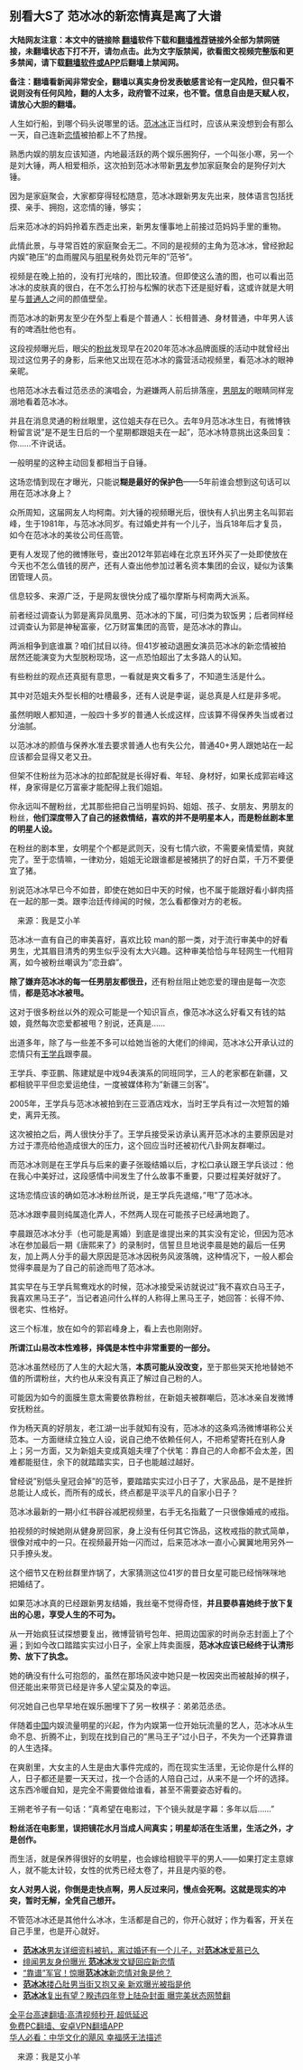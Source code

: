  <!-- 面包屑导航 --> <h2>别看大S了 范冰冰的新恋情真是离了大谱</h2> <p class="notice"><b>大陆网友注意：本文中的链接除 <a href="https://github.com/bannedbook/fanqiang" >翻墙</a>软件下载和<a href="https://github.com/killgcd/justmysocks/blob/master/README.md">翻墙推荐</a>链接外全部为禁网链接，未翻墙状态下打不开，请勿点击。此为文字版禁闻，欲看图文视频完整版和更多禁闻，请下载<a href="https://github.com/bannedbook/fanqiang">翻墙软件或APP</a>后翻墙上禁闻网。</p><p>备注：翻墙看新闻非常安全，翻墙以真实身份发表敏感言论有一定风险，但只看不说则没有任何风险，翻的人太多，政府管不过来，也不管。信息自由是天赋人权，请放心大胆的翻墙。</b></p>  <div class="entry"> <p>人生如行船，到哪个码头说哪里的话。<a href="https://www.bannedbook.org/bnews/tag/%e8%8c%83%e5%86%b0%e5%86%b0/" class="st_tag internal_tag" rel="tag" title="标签 范冰冰 下的日志">范冰冰</a>正当红时，应该从来没想到会有那么一天，自己连新<a href="https://www.bannedbook.org/bnews/tag/%e6%81%8b%e6%83%85/" class="st_tag internal_tag" rel="tag" title="标签 恋情 下的日志">恋情</a>被拍都上不了热搜。</p> <p>熟悉内娱的朋友应该知道，内地最活跃的两个娱乐圈狗仔，一个叫张小寒，另一个是刘大锤，两人相爱相杀，这次拍到范冰冰带新<a href="https://www.bannedbook.org/bnews/tag/%e7%94%b7%e5%8f%8b/" class="st_tag internal_tag" rel="tag" title="标签 男友 下的日志">男友</a>参加家庭聚会的是狗仔刘大锤。</p> <p>因为是家庭聚会，大家都穿得轻松随意，范冰冰跟新男友先出来，肢体语言包括抚摸、亲手、拥抱，这恋情的锤，够实；</p> <p>后来范冰冰的妈妈拎着东西走出来，新男友懂事地上前接过范妈妈手里的重物。</p> <p>此情此景，与寻常百姓的家庭聚会无二。不同的是视频的主角为范冰冰，曾经掀起内娱&#8221;艳压&#8221;的血雨腥风与<a href="https://www.bannedbook.org/bnews/tag/%e6%98%8e%e6%98%9f/" class="st_tag internal_tag" rel="tag" title="标签 明星 下的日志">明星</a>税务处罚元年的&#8221;范爷&#8221;。</p> <p>视频是在晚上拍的，没有打光啥的，图比较渣。但即使这么渣的图，也可以看出范冰冰的皮肤真的很白，在不怎么打扮与松懈的状态下还是挺好看，这或许就是大明星与<a href="https://www.bannedbook.org/bnews/tag/%E6%99%AE%E9%80%9A%E4%BA%BA/" class="st_tag internal_tag" rel="tag" title="标签 普通人 下的日志">普通人</a>之间的颜值壁垒。</p> <p>而范冰冰的新男友至少在外型上看是个普通人：长相普通、身材普通，中年男人该有的啤酒肚他也有。</p> <p>这段视频曝光后，眼尖的<a href="https://www.bannedbook.org/bnews/tag/%e7%b2%89%e4%b8%9d/" class="st_tag internal_tag" rel="tag" title="标签 粉丝 下的日志">粉丝</a>发现早在2020年范冰冰品牌面膜的活动中就曾经出现过这位男子的身影，后来他又出现在范冰冰的露营活动视频里，看范冰冰的眼神亲昵。</p> <p>也陪范冰冰去看过范丞丞的演唱会，为避嫌两人前后排落座，<a href="https://www.bannedbook.org/bnews/tag/%E7%94%B7%E6%9C%8B%E5%8F%8B/" class="st_tag internal_tag" rel="tag" title="标签 男朋友 下的日志">男朋友</a>的眼睛同样宠溺地看着范冰冰。</p> <p>并且在消息灵通的粉丝眼里，这位姐夫存在已久。去年9月范冰冰生日，有微博铁粉留言说&#8221;是不是生日后的一个星期都跟姐夫在一起&#8221;，范冰冰特意挑出这条回复：你……不许说话。</p> <p>一般明星的这种主动回复都相当于自锤。</p> <p>这场恋情到现在才曝光，只能说<strong>糊是最好的保护色</strong>——5年前谁会想到这句话可以用在范冰冰身上？</p> <p>众所周知，这届网友人均柯南。刘大锤的视频曝光后，很快有人扒出男主名叫郭岩峰，生于1981年，与范冰冰同岁。有过婚史并有一个儿子，当兵18年后才复员，如今在范冰冰的美妆公司任高管。</p> <p>更有人发现了他的微博账号，查出2012年郭岩峰在北京五环外买了一处即使放在今天也不怎么值钱的房产，还有人查出他参加过著名资本集团的会议，疑似为该集团管理人员。</p> <p>信息较多、来源广泛，于是网友很快分成了福尔摩斯与柯南两大派系。</p>  <p>前者经过调查认为郭是离异凤凰男、范冰冰的下属，可归类为软饭男；后者同样经过调查认为郭是神秘富豪，亿万财富集团的高管，是范冰冰的靠山。</p> <p>两派相争到底谁赢？咱们拭目以待。但41岁被动退圈女演员范冰冰的新恋情被拍居然还能演变为大型脱粉现场，这一点恐怕超出了太多路人的认知。</p> <p>有些粉丝的观点还真挺有意思，一看就是爽文看多了，不知道生活是什么。</p> <p>其中对范姐夫外型长相的吐槽最多，还有人说是李诞，诞总真是人红是非多呢。</p> <p>虽然明眼人都知道，一般四十多岁的普通人长成这样，应该算不得保养失当或者过分油腻。</p> <p>以范冰冰的颜值与保养水准去要求普通人也有失公允，普通40+男人跟她站在一起应该都会显得又老又丑。</p> <p>但架不住粉丝为范冰冰的拉郎配就是长得好看、年轻、身材好，如果长成郭岩峰这样，身家得是亿万富豪才能配得上我们姐姐。</p> <p>你永远叫不醒粉丝，尤其那些把自己当明星妈妈、姐姐、孩子、女朋友、男朋友的粉丝，<strong>他们深度带入了自己的拯救情结，</strong><strong>喜欢的并不是明星本人，而是粉丝剧本里的明星人设。</strong></p> <p>在粉丝的剧本里，女明星个个都是武则天，没有七情六欲，不需要亲情爱情，爽就完了。至于恋情嘛，一律劝分，姐姐无论跟谁都是被猪拱了的好白菜，千万不要便宜了猪。</p> <p>别说范冰冰早已今不如昔，即使在她如日中天的时候，也不属于能跟好看小鲜肉搭在一起的那一类。跟李治廷传绯闻的时候，怎么看都像对方的老板。</p> <p class="src-info">　来源：我是艾小羊 </p> <p id="conimg">范冰冰一直有自己的审美喜好，喜欢比较 man的那一类，对于流行审美中的好看男生，尤其眉目清秀的男生似乎没有太大兴趣。这种审美恰恰与年轻网生一代相背离，如今被粉丝嘲讽为&#8221;恋丑癖&#8221;。</p> <p><strong>除了嫌弃范冰冰的每一任男朋友都很丑，</strong>还有粉丝阻止她恋爱的理由是每一次恋情，<strong>都是范冰冰被甩。</strong></p> <p>这对于很多粉丝以外的观众可能是一个知识盲点，像范冰冰这么好看又有钱的姑娘，竟然每次恋爱都被甩？别说，还真是……</p> <p>出道多年，除了与一些差不多可以给她当爸的大佬们的绯闻，范冰冰公开承认过的恋情只有<a href="https://www.bannedbook.org/bnews/tag/%e7%8e%8b%e5%ad%a6%e5%85%b5/" class="st_tag internal_tag" rel="tag" title="标签 王学兵 下的日志">王学兵</a>跟李晨。</p>  <p>王学兵、李亚鹏、陈建斌是中戏94表演系的同班同学，三人的老家都在新疆，又都相貌平平但恋爱运绝佳，一度被媒体称为&#8221;新疆三剑客&#8221;。</p> <p>2005年，王学兵与范冰冰被拍到在三亚酒店戏水，当时王学兵有过一次短暂的婚史，离异无孩。</p> <p>这次被拍之后，两人很快分手了。王学兵接受采访承认离开范冰冰的主要原因是对方过于漂亮给他造成很大的压力，这个回应当时还被初代八卦网友群嘲过。</p> <p>而范冰冰则是在王学兵与后来的妻子张璇结婚以后，才松口承认跟王学兵谈过：他在我心中美好过，这段感情中间发生了什么故事不重要，只要过程美好就好了。</p> <p>这场恋情应该的确如范冰冰粉丝所说，是王学兵先退缩，&#8221;甩&#8221;了范冰冰。</p> <p>范冰冰跟李晨则纯属造化弄人，不然两人现在可能孩子已经满地跑了。</p> <p>李晨跟范冰冰分手（也可能是离婚）到底是谁提出来的其实没有定论，但因为范冰冰在参加最后一期《唐熙来了》的录制时，信誓旦旦地说李晨是她的最后一任男友，加上两人分手的最大原因是范冰冰因税务风波落魄，这种情况下，一般人都会觉得李晨是为了自己的前途而甩了范冰冰。</p> <p>其实早在与王学兵鸳鸯戏水的时候，范冰冰接受采访就说过&#8221;我不喜欢白马王子，我喜欢黑马王子&#8221;，当记者追问什么样的人称得上黑马王子，她回答：长得不帅、很老实、性格好。</p> <p>这三个标准，放在如今的郭岩峰身上，看上去也刚刚好。</p> <p><strong>所谓江山易改本性难移，择偶是本性中非常重要的一部分。</strong></p> <p>范冰冰虽然经历了人生的大起大落，<strong>本质可能从没改变，</strong>至于那些哭天抢地替她不值的所谓粉丝，大约也从来没有真正了解过自己粉的人。</p> <p>可能因为如今的面膜生意太需要依靠粉丝，在新姐夫被群嘲后，范冰冰亲自发微博安抚粉丝。</p> <p>作为杨天真的好朋友，老江湖一出手就知有没有，范冰冰的这条鸡汤微博堪称公关范本。一方面继续立独立人设，说自己绝不依赖任何人，不把希望寄托在别人身上；另一方面，又为新姐夫变成真姐夫埋了个伏笔：靠自己的人命都不会太差，困难都能挺住，余下的就踏踏实实，日子也能越过越好。</p> <p>曾经说&#8221;别低头皇冠会掉&#8221;的范爷，要踏踏实实过小日子了，大家品品，是不是挫折总能让人成长，而所有的成长，终点都是平淡平凡的自家小日子？</p> <p>范冰冰最新的一期小红书辟谷减肥视频里，右手无名指戴了一只很像婚戒的戒指。</p>  <p>拍视频的时候她刚从健身房回家，身上没有任何其它饰品，这枚戒指的款式简单，很像对戒中的一只。在视频最开始一闪而过，后来范冰冰一直小心翼翼地用另外一只手撩头发。</p> <p>这个细节又在粉丝群里炸锅了，大家猜测这位41岁的昔日女星可能已经悄咪咪地把婚结了。</p> <p>如果范冰冰真的已经跟新男友结婚，我丝毫不觉得奇怪，<strong>并且要恭喜她终于放下复出的心思，享受人生的不可为。</strong></p> <p>从一开始疯狂试探想要复出，微博营销号包年、把周边国家的时尚杂志封面上了个遍；到如今改口踏踏实实过小日子，全家上阵卖面膜，<strong>范冰冰应该已经终于认清形势、放下了执念。</strong></p> <p>她的确没有什么可抱怨的，虽然在那场风波中她只是一枚因突出而被敲掉的棋子，但还能出来带货已经是许多人望尘莫及的幸运。</p> <p>何况她自己也早早地在娱乐圈埋下了另一枚棋子：弟弟范丞丞。</p> <p>伴随着<span class='wp_keywordlink_affiliate'><a href="https://www.bannedbook.org/" title="中国" target="_blank">中国</a></span>内娱流量明星的兴起，作为内娱第一位开始玩流量的艺人，范冰冰从生命不息、折腾不止，到现在找到自己的&#8221;黑马王子&#8221;过小日子，不失为一个还算靠谱的人生选择。</p> <p>在爽剧里，大女主的人生是由大事件完成的，而在现实生活里，无论你是什么样的人，日子都还是要一天天过，找一个合适的人陪自己过，从来不是一个坏的选择。这东西冷暖自知，是完全不需要做给谁看，甚至不需要姿态好看的。</p> <p>王朔老爷子有一句话：&#8221;真希望在电影过，下个镜头就是字幕：多年以后……&#8221;</p> <p><strong>粉丝活在电影里，误把镜花水月当成人间真实；明星却活在生活里，生活之外，才是创作。</strong></p> <p>而生活，就是保养得很好的女明星，也会嫁给相貌平平的男人——如果打定主意嫁人，就不能太计较，女性的优秀已经太卷了，并且是内驱的卷。</p> <p><strong>女人对男人说，你倒是走快点啊，男人反过来问，慢点会死啊。</strong><strong>这就是现实的冲突，暂时无解，全凭自己想开。</strong></p> <p>不管范冰冰还是其他什么冰冰，生活都是自己的，你开心就好；作为看客，开关在自己手里，也是开心就好。</p> <div id="taboola-mid-1"></div>  <ul class='op-related-articles' title='相关阅读'> <li><a href='https://www.bannedbook.org/bnews/yule/20220623/1749203.html' target='_blank'><b>范冰冰</b>男友详细资料被扒，离过婚还有一个儿子，对<b>范冰冰</b>爱慕已久</a></li> <li><a href='https://www.bannedbook.org/bnews/yule/20220622/1748572.html' target='_blank'>绯闻男友身份曝光 <b>范冰冰</b>发文疑回应新恋情</a></li> <li><a href='https://www.bannedbook.org/bnews/yule/20220620/1747759.html' target='_blank'>“靠谱”军官！惊曝<b>范冰冰</b>新恋情对象是他？</a></li> <li><a href='https://www.bannedbook.org/bnews/yule/20220618/1747271.html' target='_blank'><b>范冰冰</b>搂凸肚男当街又抱又亲 新欢曝光被指是他</a></li> <li><a href='https://www.bannedbook.org/bnews/yule/20220612/1744701.html' target='_blank'><b>范冰冰</b>复出有望？睽违四年登上陆杂封面 曝完美状态网赞翻</a></li> </ul> <p class="texttj"> <a href="https://github.com/bannedbook/fanqiang/wiki/V2ray%E6%9C%BA%E5%9C%BA" target="_blank">全平台高速翻墙:高清视频秒开,超低延迟</a><br/> <a href="https://github.com/bannedbook/fanqiang/wiki/%E7%A6%81%E9%97%BB%E7%BD%91%E5%AE%89%E5%8D%93%E7%BF%BB%E5%A2%99%E6%96%B0%E9%97%BBAPP" target="_blank">免费PC翻墙、安卓VPN翻墙APP</a><br/> <a href="https://www.bannedbook.org/bnews/comments/20220220/1694796.html" target="_blank">华人必看：中华文化的飓风 幸福感无法描述</a> </p><p class="src-info">　来源：我是艾小羊 </p> <a name='sharetosocial'></a>  <div style="margin-bottom:5px;padding-bottom:5px;clear:both"> <div id="archive-pix-1" class="banner-ads"> <!-- AuctionX Display platform tag START --> <div id="27602x728x90x621x_ADSLOT1" clicktrack="%%CLICK_URL_ESC%%"></div>  <!-- AuctionX Display platform tag END --> </div> <div id="archive-pix-2" class="banner-ads"> <!-- AuctionX Display platform tag START --> <div id="27556x300x250x621x_ADSLOT1" clicktrack="%%CLICK_URL_ESC%%" style="margin:0 auto;text-align:center"></div>  <!-- AuctionX Display platform tag END --> </div> </div>  <div id="archive-pix-1" class="banner-ads"> <!-- AuctionX Display platform tag START --> <div id="27603x728x90x621x_ADSLOT1" clicktrack="%%CLICK_URL_ESC%%"></div>  <!-- AuctionX Display platform tag END --> </div> </div><!--END ENTRY--> 